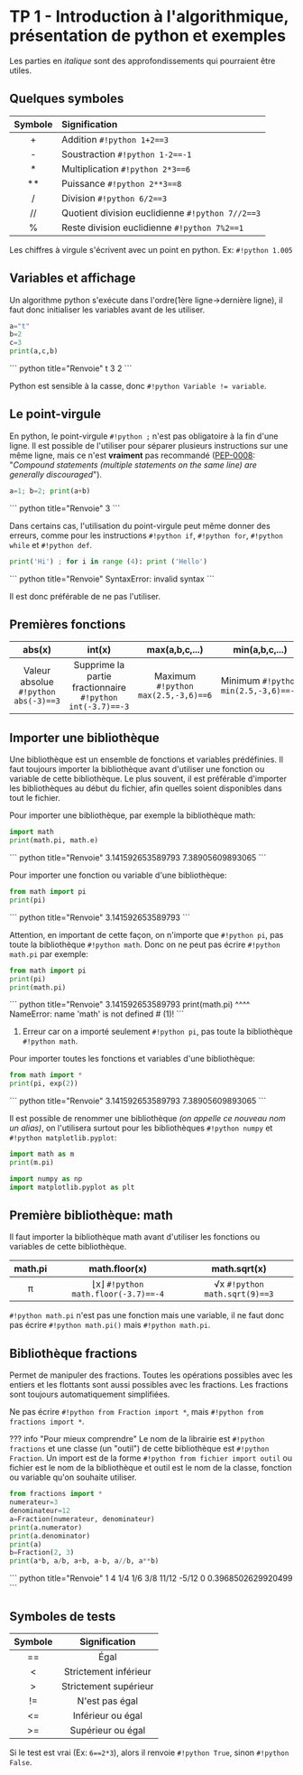 # TP 1 - Introduction à l'algorithmique, présentation de python et exemples

Les parties en _italique_ sont des approfondissements qui pourraient être utiles.

## Quelques symboles

| Symbole | Signification |
|:-:|:-|
| +  | Addition `#!python 1+2==3` |
| -  | Soustraction `#!python 1-2==-1` |
| *  | Multiplication `#!python 2*3==6` |
| ** | Puissance `#!python 2**3==8` |
| /  | Division `#!python 6/2==3` |
| // | Quotient division euclidienne `#!python 7//2==3` |
| %  | Reste division euclidienne `#!python 7%2==1` |

Les chiffres à virgule s'écrivent avec un point en python. Ex: `#!python 1.005`

## Variables et affichage

Un algorithme python s'exécute dans l'ordre(1ère ligne->dernière ligne), il faut donc initialiser les variables avant de les utiliser.


```python
a="t"
b=2
c=3
print(a,c,b)
```
<div class="result" markdown>
``` python title="Renvoie"
t 3 2
```
</div>

Python est sensible à la casse, donc `#!python Variable != variable`.

## Le point-virgule

En python, le point-virgule `#!python ;` n'est pas obligatoire à la fin d'une ligne. Il est possible de l'utiliser pour séparer plusieurs instructions sur une même ligne, mais ce n'est **vraiment** pas recommandé ([PEP-0008](https://peps.python.org/pep-0008/#other-recommendations): "_Compound statements (multiple statements on the same line) are generally discouraged_").

```python
a=1; b=2; print(a+b)
```
<div class="result" markdown>
``` python title="Renvoie"
3
```
</div>

Dans certains cas, l'utilisation du point-virgule peut même donner des erreurs, comme pour les instructions `#!python if`, `#!python for`, `#!python while` et `#!python def`.

```py
print('Hi') ; for i in range (4): print ('Hello')
```
<div class="result" markdown>
``` python title="Renvoie"
SyntaxError: invalid syntax
```
</div>

Il est donc préférable de ne pas l'utiliser.

## Premières fonctions

|abs(x)|int(x)|max(a,b,c,...)|min(a,b,c,...)|round(x, n)|
|:-:|:-:|:-:|:-:|:-:|
|Valeur absolue `#!python abs(-3)==3`|Supprime la partie fractionnaire `#!python int(-3.7)==-3`|Maximum `#!python max(2.5,-3,6)==6`|Minimum `#!python min(2.5,-3,6)==-3`|Arrondi à 10^(-n) près `#!python round(3.577,1)==3.6`|

## Importer une bibliothèque

Une bibliothèque est un ensemble de fonctions et variables prédéfinies.
Il faut toujours importer la bibliothèque avant d'utiliser une fonction ou variable de cette bibliothèque. Le plus souvent, il est préférable d'importer les bibliothèques au début du fichier, afin quelles soient disponibles dans tout le fichier.

Pour importer une bibliothèque, par exemple la bibliothèque math:

```python
import math
print(math.pi, math.e)
```
<div class="result" markdown>
``` python title="Renvoie"
3.141592653589793 7.38905609893065
```
</div>

Pour importer une fonction ou variable d'une bibliothèque:

```python
from math import pi
print(pi)
```
<div class="result" markdown>
``` python title="Renvoie"
3.141592653589793
```
</div>

Attention, en important de cette façon, on n'importe que `#!python pi`, pas toute la bibliothèque `#!python math`. Donc on ne peut pas écrire `#!python math.pi` par exemple:

```python
from math import pi
print(pi)
print(math.pi)
```
<div class="result" markdown>
``` python title="Renvoie"
3.141592653589793
    print(math.pi)
        ^^^^
NameError: name 'math' is not defined # (1)!
```

1. Erreur car on a importé seulement `#!python pi`, pas toute la bibliothèque `#!python math`.

</div>



Pour importer toutes les fonctions et variables d'une bibliothèque:

```python
from math import *
print(pi, exp(2))
```
<div class="result" markdown>
``` python title="Renvoie"
3.141592653589793 7.38905609893065
```
</div>

Il est possible de renommer une bibliothèque _(on appelle ce nouveau nom un alias)_, on l'utilisera surtout pour les bibliothèques `#!python numpy` et `#!python matplotlib.pyplot`:
```python
import math as m
print(m.pi)

import numpy as np
import matplotlib.pyplot as plt
```

## Première bibliothèque: math

Il faut importer la bibliothèque math avant d'utiliser les fonctions ou variables de cette bibliothèque.

|math.pi|math.floor(x)|math.sqrt(x)|
|:-:|:-:|:-:|
|π|⌊x⌋ `#!python math.floor(-3.7)==-4`|√x `#!python math.sqrt(9)==3`|

`#!python math.pi` n'est pas une fonction mais une variable, il ne faut donc pas écrire `#!python math.pi()` mais `#!python math.pi`.

## Bibliothèque fractions

Permet de manipuler des fractions. Toutes les opérations possibles avec les entiers et les flottants sont aussi possibles avec les fractions.
Les fractions sont toujours automatiquement simplifiées.

Ne pas écrire `#!python from Fraction import *`, mais `#!python from fractions import *`.


??? info "Pour mieux comprendre"
    Le nom de la librairie est `#!python fractions` et une classe (un "outil") de cette bibliothèque est `#!python Fraction`. Un import est de la forme `#!python from fichier import outil` ou fichier est le nom de la bibliothèque et outil est le nom de la classe, fonction ou variable qu'on souhaite utiliser.

```python
from fractions import *
numerateur=3
denominateur=12
a=Fraction(numerateur, denominateur)
print(a.numerator)
print(a.denominator)
print(a)
b=Fraction(2, 3)
print(a*b, a/b, a+b, a-b, a//b, a**b)
```
<div class="result" markdown>
``` python title="Renvoie"
1
4  
1/4
1/6 3/8 11/12 -5/12 0 0.3968502629920499
```
</div>

## Symboles de tests

| Symbole | Signification |
|:-:|:-:|
| ==  | Égal |
| <   | Strictement inférieur |
| >   | Strictement supérieur |
| !=  | N'est pas égal |
| <=  | Inférieur ou égal |
| >=  | Supérieur ou égal |

Si le test est vrai (Ex: `6==2*3`), alors il renvoie `#!python True`, sinon `#!python False`.


